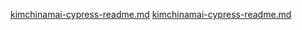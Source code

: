[kimchinamai-cypress-readme.md](https://github.com/user-attachments/files/19387694/kimchinamai-cypress-readme.md)
[kimchinamai-cypress-readme.md](https://github.com/user-attachments/files/19387679/kimchinamai-cypress-readme.md)
